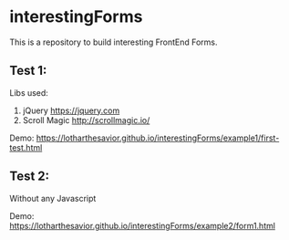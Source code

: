 # interestingForms

This is a repository to build interesting FrontEnd Forms.

## Test 1:

Libs used: 
1. jQuery <https://jquery.com>
2. Scroll Magic <http://scrollmagic.io/>

Demo: https://lotharthesavior.github.io/interestingForms/example1/first-test.html


## Test 2:

Without any Javascript

Demo: https://lotharthesavior.github.io/interestingForms/example2/form1.html